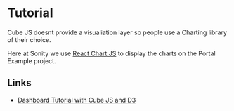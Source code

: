 # Tutorial

Cube JS doesnt provide a visualiation layer so people use a Charting library of their choice. 

Here at Sonity we use [React Chart JS](https://www.chartjs.org/docs/latest/) to display the charts on the Portal Example project.


## Links

- [Dashboard Tutorial with Cube JS and D3](https://medium.com/cube-dev/d3-dashboard-tutorial-with-cube-js-9c7270126c3c)